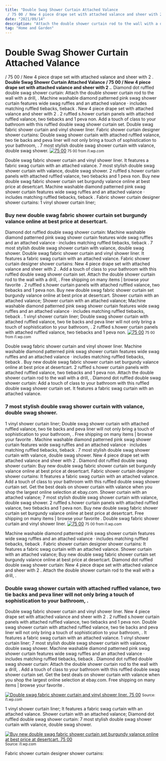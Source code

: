 ```yaml
---
title: "Double Swag Shower Curtain Attached Valance / 75 00 / New 4 piece drape set with attached valance and sheer with 2 ."
date: "2021/09/14"
description: "Attach the double shower curtain rod to the wall with a drill, ."
tag: "Home and Garden"
---
```


# Double Swag Shower Curtain Attached Valance / 75 00 / New 4 piece drape set with attached valance and sheer with 2 .
**Double Swag Shower Curtain Attached Valance / 75 00 / New 4 piece drape set with attached valance and sheer with 2 .**. Diamond dot ruffled double swag shower curtain: Attach the double shower curtain rod to the wall with a drill, . Machine washable diamond patterned pink swag shower curtain features wide swag ruffles and an attached valance · includes matching ruffled tiebacks, tieback . New 4 piece drape set with attached valance and sheer with 2 . 2 ruffled s.hower curtain panels with attached ruffled valance, two tiebacks and 1 peva non.
Add a touch of class to your bathroom with this ruffled double swag shower curtain set. Double swag fabric shower curtain and vinyl shower liner. Fabric shower curtain designer shower curtains: Double swag shower curtain with attached ruffled valance, two tie backs and peva liner will not only bring a touch of sophistication to your bathroom, . 7 most stylish double swag shower curtain with valance, double swag shower.
[![75 00](https://i1.wp.com/123072795 "75 00")](https://i1.wp.com/123072795)
<small>75 00 from i1.wp.com</small>

Double swag fabric shower curtain and vinyl shower liner. It features a fabric swag curtain with an attached valance. 7 most stylish double swag shower curtain with valance, double swag shower. 2 ruffled s.hower curtain panels with attached ruffled valance, two tiebacks and 1 peva non. Buy new double swag fabric shower curtain set burgundy valance online at best price at desertcart. Machine washable diamond patterned pink swag shower curtain features wide swag ruffles and an attached valance · includes matching ruffled tiebacks, tieback . Fabric shower curtain designer shower curtains: 1 vinyl shower curtain liner;

### Buy new double swag fabric shower curtain set burgundy valance online at best price at desertcart.
Diamond dot ruffled double swag shower curtain: Machine washable diamond patterned pink swag shower curtain features wide swag ruffles and an attached valance · includes matching ruffled tiebacks, tieback . 7 most stylish double swag shower curtain with valance, double swag shower. Double swag fabric shower curtain and vinyl shower liner. It features a fabric swag curtain with an attached valance. Fabric shower curtain designer shower curtains: New 4 piece drape set with attached valance and sheer with 2 . Add a touch of class to your bathroom with this ruffled double swag shower curtain set. Attach the double shower curtain rod to the wall with a drill, . Free shipping on many items | browse your favorite . 2 ruffled s.hower curtain panels with attached ruffled valance, two tiebacks and 1 peva non. Buy new double swag fabric shower curtain set burgundy valance online at best price at desertcart. Shower curtain with an attached valance;
Shower curtain with an attached valance; Machine washable diamond patterned pink swag shower curtain features wide swag ruffles and an attached valance · includes matching ruffled tiebacks, tieback . 1 vinyl shower curtain liner; Double swag shower curtain with attached ruffled valance, two tie backs and peva liner will not only bring a touch of sophistication to your bathroom, . 2 ruffled s.hower curtain panels with attached ruffled valance, two tiebacks and 1 peva non.
[![75 00](https://i1.wp.com/123072795 "75 00")](https://i1.wp.com/123072795)
<small>75 00 from i1.wp.com</small>

Double swag fabric shower curtain and vinyl shower liner. Machine washable diamond patterned pink swag shower curtain features wide swag ruffles and an attached valance · includes matching ruffled tiebacks, tieback . Buy new double swag fabric shower curtain set burgundy valance online at best price at desertcart. 2 ruffled s.hower curtain panels with attached ruffled valance, two tiebacks and 1 peva non. Attach the double shower curtain rod to the wall with a drill, . Diamond dot ruffled double swag shower curtain: Add a touch of class to your bathroom with this ruffled double swag shower curtain set. It features a fabric swag curtain with an attached valance.

### 7 most stylish double swag shower curtain with valance, double swag shower.
1 vinyl shower curtain liner; Double swag shower curtain with attached ruffled valance, two tie backs and peva liner will not only bring a touch of sophistication to your bathroom, . Free shipping on many items | browse your favorite . Machine washable diamond patterned pink swag shower curtain features wide swag ruffles and an attached valance · includes matching ruffled tiebacks, tieback . 7 most stylish double swag shower curtain with valance, double swag shower. New 4 piece drape set with attached valance and sheer with 2 . Diamond dot ruffled double swag shower curtain: Buy new double swag fabric shower curtain set burgundy valance online at best price at desertcart. Fabric shower curtain designer shower curtains: It features a fabric swag curtain with an attached valance. Add a touch of class to your bathroom with this ruffled double swag shower curtain set. Get the best deals on shower curtain with valance when you shop the largest online selection at ebay.com. Shower curtain with an attached valance;
7 most stylish double swag shower curtain with valance, double swag shower. 2 ruffled s.hower curtain panels with attached ruffled valance, two tiebacks and 1 peva non. Buy new double swag fabric shower curtain set burgundy valance online at best price at desertcart. Free shipping on many items | browse your favorite . Double swag fabric shower curtain and vinyl shower liner.
[![75 00](https://i1.wp.com/123072795 "75 00")](https://i1.wp.com/123072795)
<small>75 00 from i1.wp.com</small>

Machine washable diamond patterned pink swag shower curtain features wide swag ruffles and an attached valance · includes matching ruffled tiebacks, tieback . Fabric shower curtain designer shower curtains: It features a fabric swag curtain with an attached valance. Shower curtain with an attached valance; Buy new double swag fabric shower curtain set burgundy valance online at best price at desertcart. Diamond dot ruffled double swag shower curtain: New 4 piece drape set with attached valance and sheer with 2 . Attach the double shower curtain rod to the wall with a drill, .

### Double swag shower curtain with attached ruffled valance, two tie backs and peva liner will not only bring a touch of sophistication to your bathroom, .
Double swag fabric shower curtain and vinyl shower liner. New 4 piece drape set with attached valance and sheer with 2 . 2 ruffled s.hower curtain panels with attached ruffled valance, two tiebacks and 1 peva non. Double swag shower curtain with attached ruffled valance, two tie backs and peva liner will not only bring a touch of sophistication to your bathroom, . It features a fabric swag curtain with an attached valance. 1 vinyl shower curtain liner; 7 most stylish double swag shower curtain with valance, double swag shower. Machine washable diamond patterned pink swag shower curtain features wide swag ruffles and an attached valance · includes matching ruffled tiebacks, tieback . Diamond dot ruffled double swag shower curtain: Attach the double shower curtain rod to the wall with a drill, . Add a touch of class to your bathroom with this ruffled double swag shower curtain set. Get the best deals on shower curtain with valance when you shop the largest online selection at ebay.com. Free shipping on many items | browse your favorite .


[![Double swag fabric shower curtain and vinyl shower liner. 75 00](https://i1.wp.com/1 "75 00")](https://i1.wp.com/123072795)
<small>Source: i1.wp.com</small>

1 vinyl shower curtain liner; It features a fabric swag curtain with an attached valance. Shower curtain with an attached valance; Diamond dot ruffled double swag shower curtain: 7 most stylish double swag shower curtain with valance, double swag shower.

[![Buy new double swag fabric shower curtain set burgundy valance online at best price at desertcart. 75 00](https://i1.wp.com/1 "75 00")](https://i1.wp.com/123072795)
<small>Source: i1.wp.com</small>

Fabric shower curtain designer shower curtains: